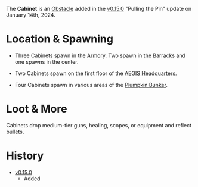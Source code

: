 The **Cabinet** is an [Obstacle](/obstacles) added in the [v0.15.0](https://github.com/HasangerGames/suroi/releases/tag/v0.15.0) "Pulling the Pin" update on January 14th, 2024.

# Location & Spawning

- Three Cabinets spawn in the [Armory](/buildings/armory). Two spawn in the Barracks and one spawns in the center. 

- Two Cabinets spawn on the first floor of the [AEGIS Headquarters](/buildings/headquarters).

- Four Cabinets spawn in various areas of the [Plumpkin Bunker](/buildings/plumpkin_bunker_meta).

# Loot & More

Cabinets drop medium-tier guns, healing, scopes, or equipment and reflect bullets.

# History

- [v0.15.0](https://github.com/HasangerGames/suroi/releases/tag/v0.15.0)
  - Added